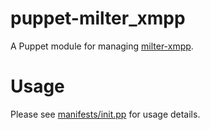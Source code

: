 # puppet-milter_xmpp

A Puppet module for managing [milter-xmpp](https://github.com/Puppet-Finland/milter-xmpp/).

# Usage

Please see [manifests/init.pp](manifests/init.pp) for usage details.
